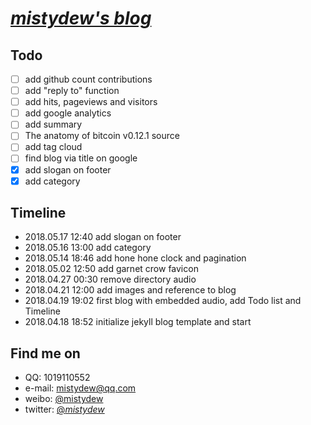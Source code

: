 # [_mistydew's blog_](https://mistydew.github.io)

## Todo
- [ ] add github count contributions
- [ ] add "reply to" function
- [ ] add hits, pageviews and visitors
- [ ] add google analytics
- [ ] add summary
- [ ] The anatomy of bitcoin v0.12.1 source
- [ ] add tag cloud
- [ ] find blog via title on google
- [x] add slogan on footer
- [x] add category

## Timeline
* 2018.05.17 12:40 add slogan on footer
* 2018.05.16 13:00 add category
* 2018.05.14 18:46 add hone hone clock and pagination
* 2018.05.02 12:50 add garnet crow favicon
* 2018.04.27 00:30 remove directory audio
* 2018.04.21 12:00 add images and reference to blog
* 2018.04.19 19:02 first blog with embedded audio, add Todo list and Timeline
* 2018.04.18 18:52 initialize jekyll blog template and start

## Find me on

* QQ: 1019110552
* e-mail: mistydew@qq.com
* weibo: [@mistydew](https://weibo.com/mistydew)
* twitter: [@_mistydew_](https://twitter.com/_mistydew_)
